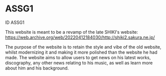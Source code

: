 # ASSG1
ID ASSG1

This website is meant to be a revamp of the late SHIKI's website: https://web.archive.org/web/20220412184030/http://shiki2.sakura.ne.jp/

The purpose of the website is to retain the style and vibe of the old website, whilst modernizing it and making it more polished than the website he had made.
The website aims to allow users to get news on his latest works, discography, any other news relating to his music, as well as learn more about him and his background.
